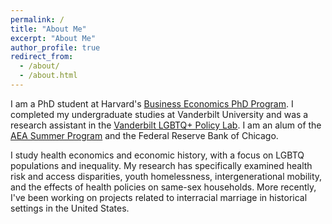 ```yaml
---
permalink: /
title: "About Me"
excerpt: "About Me"
author_profile: true
redirect_from: 
  - /about/
  - /about.html
---
```

I am a PhD student at Harvard's [Business Economics PhD Program](https://www.hbs.edu/doctoral/phd-programs/business-economics/Pages/default.aspx). I completed my undergraduate studies at Vanderbilt University and was a research assistant in the [Vanderbilt LGBTQ+ Policy Lab](https://www.vanderbilt.edu/lgbtq-policy-lab/). I am an alum of the [AEA Summer Program](https://www.aeaweb.org/about-aea/committees/AEASP) and the Federal Reserve Bank of Chicago.

I study health economics and economic history, with a focus on LGBTQ populations and inequality. My research has specifically examined health risk and access disparities, youth homelessness, intergenerational mobility, and the effects of health policies on same-sex households. More recently, I've been working on projects related to interracial marriage in historical settings in the United States.



